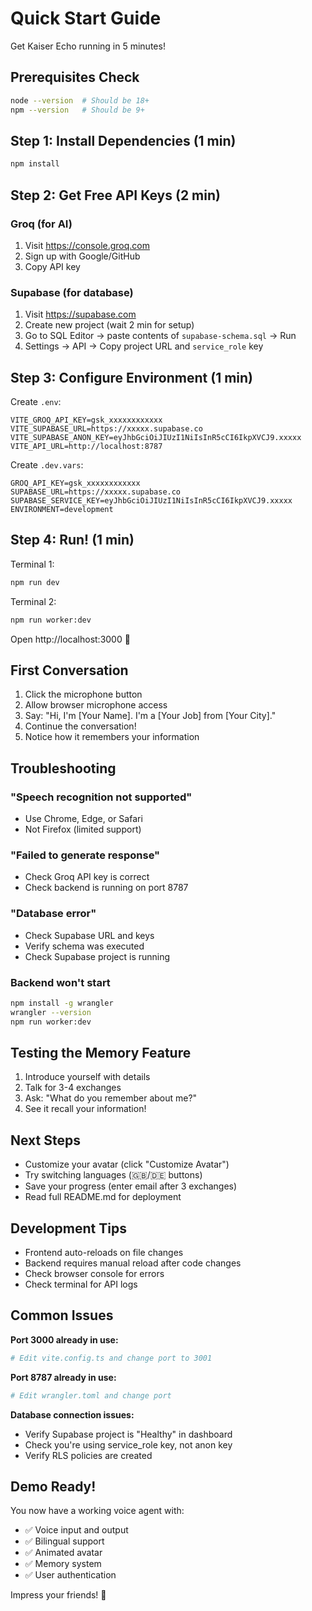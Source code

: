 # Quick Start Guide

Get Kaiser Echo running in 5 minutes!

## Prerequisites Check

```bash
node --version  # Should be 18+
npm --version   # Should be 9+
```

## Step 1: Install Dependencies (1 min)

```bash
npm install
```

## Step 2: Get Free API Keys (2 min)

### Groq (for AI)
1. Visit https://console.groq.com
2. Sign up with Google/GitHub
3. Copy API key

### Supabase (for database)
1. Visit https://supabase.com
2. Create new project (wait 2 min for setup)
3. Go to SQL Editor → paste contents of `supabase-schema.sql` → Run
4. Settings → API → Copy project URL and `service_role` key

## Step 3: Configure Environment (1 min)

Create `.env`:
```env
VITE_GROQ_API_KEY=gsk_xxxxxxxxxxxx
VITE_SUPABASE_URL=https://xxxxx.supabase.co
VITE_SUPABASE_ANON_KEY=eyJhbGciOiJIUzI1NiIsInR5cCI6IkpXVCJ9.xxxxx
VITE_API_URL=http://localhost:8787
```

Create `.dev.vars`:
```env
GROQ_API_KEY=gsk_xxxxxxxxxxxx
SUPABASE_URL=https://xxxxx.supabase.co
SUPABASE_SERVICE_KEY=eyJhbGciOiJIUzI1NiIsInR5cCI6IkpXVCJ9.xxxxx
ENVIRONMENT=development
```

## Step 4: Run! (1 min)

Terminal 1:
```bash
npm run dev
```

Terminal 2:
```bash
npm run worker:dev
```

Open http://localhost:3000 🎉

## First Conversation

1. Click the microphone button
2. Allow browser microphone access
3. Say: "Hi, I'm [Your Name]. I'm a [Your Job] from [Your City]."
4. Continue the conversation!
5. Notice how it remembers your information

## Troubleshooting

### "Speech recognition not supported"
- Use Chrome, Edge, or Safari
- Not Firefox (limited support)

### "Failed to generate response"
- Check Groq API key is correct
- Check backend is running on port 8787

### "Database error"
- Check Supabase URL and keys
- Verify schema was executed
- Check Supabase project is running

### Backend won't start
```bash
npm install -g wrangler
wrangler --version
npm run worker:dev
```

## Testing the Memory Feature

1. Introduce yourself with details
2. Talk for 3-4 exchanges
3. Ask: "What do you remember about me?"
4. See it recall your information!

## Next Steps

- Customize your avatar (click "Customize Avatar")
- Try switching languages (🇬🇧/🇩🇪 buttons)
- Save your progress (enter email after 3 exchanges)
- Read full README.md for deployment

## Development Tips

- Frontend auto-reloads on file changes
- Backend requires manual reload after code changes
- Check browser console for errors
- Check terminal for API logs

## Common Issues

**Port 3000 already in use:**
```bash
# Edit vite.config.ts and change port to 3001
```

**Port 8787 already in use:**
```bash
# Edit wrangler.toml and change port
```

**Database connection issues:**
- Verify Supabase project is "Healthy" in dashboard
- Check you're using service_role key, not anon key
- Verify RLS policies are created

## Demo Ready!

You now have a working voice agent with:
- ✅ Voice input and output
- ✅ Bilingual support
- ✅ Animated avatar
- ✅ Memory system
- ✅ User authentication

Impress your friends! 🚀
